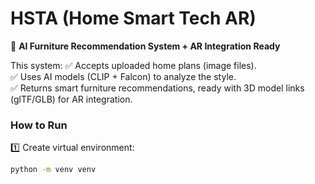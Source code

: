 # HSTA (Home Smart Tech AR)

🚀 **AI Furniture Recommendation System + AR Integration Ready**

This system:
✅ Accepts uploaded home plans (image files).  
✅ Uses AI models (CLIP + Falcon) to analyze the style.  
✅ Returns smart furniture recommendations, ready with 3D model links (glTF/GLB) for AR integration.

### How to Run

1️⃣ Create virtual environment:
```bash
python -m venv venv
